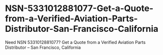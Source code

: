 # NSN-5331012881077-Get-a-Quote-from-a-Verified-Aviation-Parts-Distributor-San-Francisco-California
Need NSN 5331012881077? Get a Quote from a Verified Aviation Parts Distributor – San Francisco, California
